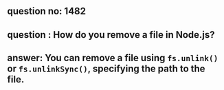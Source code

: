 
      
## question no: 1482

## question : How do you remove a file in Node.js?

## answer: You can remove a file using `fs.unlink()` or `fs.unlinkSync()`, specifying the path to the file.
      
